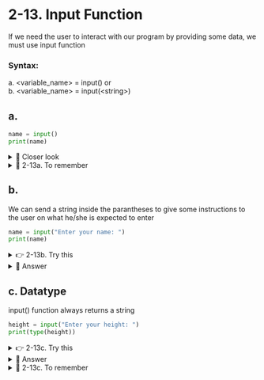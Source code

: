 # 2-13. Input Function
If we need the user to interact with our program by providing some data, we must use input function

### Syntax:
a. <variable_name> = input() or  
b. <variable_name> = input(\<string\>)

## a.
```python
name = input()
print(name)
```

<details>
  <summary>
    🔎 Closer look
  </summary>
  name = input() - prompt the user to enter a value and we store that in a variable called name<br>
  print(name) - we print the user entered value
</details>


<details>
  <summary>
    🚩 2-13a. To remember
  </summary>
  input is a value returning function<br>
  so you must always have collect the value (entered by the user) in a variable
</details>


## b. 
We can send a string inside the parantheses to give some instructions to the user on what he/she is expected to enter

```python
name = input("Enter your name: ")
print(name)
```

<details>
  <summary>
    👉 2-13b. Try this
  </summary>
  ask the user to enter age and print it
</details>

<details>
  <summary>
    👀 Answer
  </summary>
  age = input("Enter age: ")
</details>


## c. Datatype

input() function always returns a string

```python
height = input("Enter your height: ")
print(type(height))
```

<details>
  <summary>
    👉 2-13c. Try this
  </summary>
  ask the user to enter age and add 1 to it and print Next year, you will be __ years old
</details>

<details>
  <summary>
    👀 Answer
  </summary>
  age = input("Enter age: ")<br>
  age = float(age)<br>
  age = age + 1<br>
  print(f"Next year, you will be {age} years old")
</details>


<details>
  <summary>
    🚩 2-13c. To remember
  </summary>
  input() function always returns a string
</details>